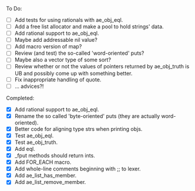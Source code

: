 To Do:
- [ ] Add tests for using rationals with ae_obj_eql.
- [ ] Add a free list allocator and make a pool to hold strings' data.
- [ ] Add rational support to ae_obj_eql.
- [ ] Maybe add addressable nil value?
- [ ] Add macro version of map?
- [ ] Review (and test) the so-called 'word-oriented' puts?
- [ ] Maybe also a vector type of some sort?
- [ ] Review whether or not the values of pointers returned by ae_obj_truth is UB and possibly come up with something better.
- [ ] Fix inappropriate handling of quote.
- [ ] ... advices?!

Completed:
- [x] Add rational support to ae_obj_eql.
- [x] Rename the so called 'byte-oriented' puts (they are actually word-oriented).
- [x] Better code for aligning type strs when printing objs.
- [x] Test ae_obj_eql.
- [x] Test ae_obj_truth.
- [x] Add eql.
- [x] _fput methods should return ints.
- [x] Add FOR_EACH macro.
- [x] Add whole-line comments beginning with ;; to lexer.
- [x] Add ae_list_has_member.
- [x] Add ae_list_remove_member.
